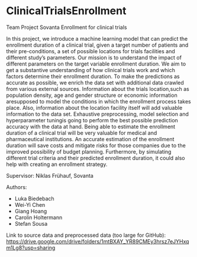# ClinicalTrialsEnrollment
 Team Project Sovanta Enrollment for clinical trials

In this project,  we introduce a machine learning model that can predict the enrollment duration  of a clinical trial, given a target number of  patients and their pre-conditions, a set of possible locations for trials facilities and different study’s parameters. Our mission is to understand the impact of different parameters on the target variable enrollment duration. We aim to get a substantive understanding of how clinical trials work and which factors determine their enrollment duration. To make the predictions as accurate as possible, we enrich the data set with additional data crawled from various external sources.  Information about the trials location,such as population density, age and gender structure or economic information aresupposed to model the conditions in  which  the  enrollment  process takes  place. Also, information about the location facility itself will add valuable information to the data set. Exhaustive preprocessing, model selection and hyperparameter tuningis going to perform the best possible prediction accuracy with the data at hand. Being able to estimate the enrollment duration of a clinical trial will be very valuable for medical and pharmaceutical institutions. An accurate estimation of the enrollment duration will save costs and mitigate risks for those companies due to the improved possibility of budget planning. Furthermore, by simulating different trial criteria and their predicted enrollment duration, it could also help with creating an enrollment strategy.

Supervisor: Niklas Frühauf, Sovanta

Authors:
*   Luka Biedebach
*   Wei-Yi Chen
*   Giang Hoang
*   Carolin Holtermann
*   Stefan Sousa

Link to source data and preprocessed data (too large for GitHub):
https://drive.google.com/drive/folders/1mtBXAY_YR89CMEy3hrsz7eJYHxqm1Lg8?usp=sharing
